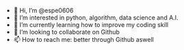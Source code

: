- 👋 Hi, I’m @espe0606
- 👀 I’m interested in python, algorithm, data science and A.I.
- 🌱 I’m currently learning how to improve my coding skill
- 💞️ I’m looking to collaborate on Github
- 📫 How to reach me: better through Github aswell

<!---
espe0606/espe0606 is a ✨ special ✨ repository because its `README.md` (this file) appears on your GitHub profile.
You can click the Preview link to take a look at your changes.
--->
